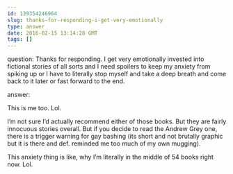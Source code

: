```yaml
---
id: 139354246964
slug: thanks-for-responding-i-get-very-emotionally
type: answer
date: 2016-02-15 13:14:28 GMT
tags: []
---
```

question: Thanks for responding. I get very emotionally invested into fictional stories of all sorts and I need spoilers to keep my anxiety from spiking up or I have to literally stop myself and take a deep breath and come back to it later or fast forward to the end.

answer: <p>This is me too. Lol.&nbsp;</p><p>I’m not sure I’d actually recommend either of those books. But they are fairly innocuous stories overall. But if you decide to read the Andrew Grey one, there is a trigger warning for gay bashing (its short and not brutally graphic but it is there and def. reminded me too much of my own mugging).</p><p>This anxiety thing is like, why I’m literally in the middle of 54 books right now. Lol.</p>